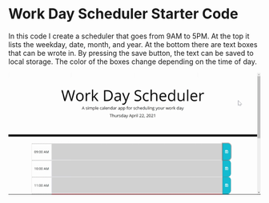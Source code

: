 # Work Day Scheduler Starter Code

In this code I create a scheduler that goes from 9AM to 5PM. At the top it lists the weekday, date, month, and year. At the bottom there are text boxes that can be wrote in. By pressing the save button, the text can be saved to local storage. The color of the boxes change depending on the time of day.

![alt text](Work_day_scheduler.gif "Work Day Scheduler")